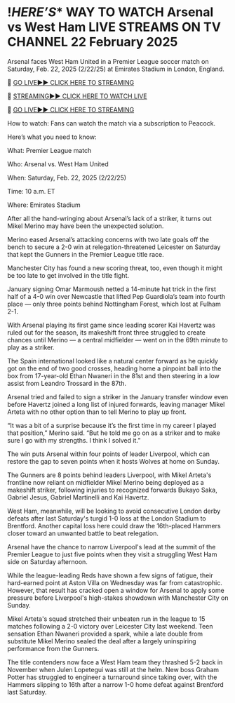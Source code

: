 # !*HERE’S** WAY TO WATCH Arsenal vs West Ham LIVE STREAMS ON TV CHANNEL 22 February 2025

Arsenal faces West Ham United in a Premier League soccer match on Saturday, Feb. 22, 2025 (2/22/25) at Emirates Stadium in London, England.

🔴 [GO LIVE►► CLICK HERE TO STREAMING](https://jpn-srt.blogspot.com/2025/02/soccer.html)

🔴 [STREAMING►► CLICK HERE TO WATCH LIVE](https://jpn-srt.blogspot.com/2025/02/soccer.html)

🔴 [GO LIVE►► CLICK HERE TO STREAMING](https://jpn-srt.blogspot.com/2025/02/soccer.html)

How to watch: Fans can watch the match via a subscription to Peacock.

Here’s what you need to know:

What: Premier League match

Who: Arsenal vs. West Ham United

When: Saturday, Feb. 22, 2025 (2/22/25)

Time: 10 a.m. ET

Where: Emirates Stadium

After all the hand-wringing about Arsenal’s lack of a striker, it turns out Mikel Merino may have been the unexpected solution.

Merino eased Arsenal’s attacking concerns with two late goals off the bench to secure a 2-0 win at relegation-threatened Leicester on Saturday that kept the Gunners in the Premier League title race.

Manchester City has found a new scoring threat, too, even though it might be too late to get involved in the title fight.

January signing Omar Marmoush netted a 14-minute hat trick in the first half of a 4-0 win over Newcastle that lifted Pep Guardiola’s team into fourth place — only three points behind Nottingham Forest, which lost at Fulham 2-1.

With Arsenal playing its first game since leading scorer Kai Havertz was ruled out for the season, its makeshift front three struggled to create chances until Merino — a central midfielder — went on in the 69th minute to play as a striker.

The Spain international looked like a natural center forward as he quickly got on the end of two good crosses, heading home a pinpoint ball into the box from 17-year-old Ethan Nwaneri in the 81st and then steering in a low assist from Leandro Trossard in the 87th.

Arsenal tried and failed to sign a striker in the January transfer window even before Havertz joined a long list of injured forwards, leaving manager Mikel Arteta with no other option than to tell Merino to play up front.

“It was a bit of a surprise because it’s the first time in my career I played that position,” Merino said. “But he told me go on as a striker and to make sure I go with my strengths. I think I solved it.”

The win puts Arsenal within four points of leader Liverpool, which can restore the gap to seven points when it hosts Wolves at home on Sunday.

The Gunners are 8 points behind leaders Liverpool, with Mikel Arteta's frontline now reliant on midfielder Mikel Merino being deployed as a makeshift striker, following injuries to recognized forwards Bukayo Saka, Gabriel Jesus, Gabriel Martinelli and Kai Havertz. 

West Ham, meanwhile, will be looking to avoid consecutive London derby defeats after last Saturday's turgid 1-0 loss at the London Stadium to Brentford. Another capital loss here could draw the 16th-placed Hammers closer toward an unwanted battle to beat relegation. 

Arsenal have the chance to narrow Liverpool's lead at the summit of the Premier League to just five points when they visit a struggling West Ham side on Saturday afternoon.

While the league-leading Reds have shown a few signs of fatigue, their hard-earned point at Aston Villa on Wednesday was far from catastrophic. However, that result has cracked open a window for Arsenal to apply some pressure before Liverpool's high-stakes showdown with Manchester City on Sunday.

Mikel Arteta's squad stretched their unbeaten run in the league to 15 matches following a 2-0 victory over Leicester City last weekend. Teen sensation Ethan Nwaneri provided a spark, while a late double from substitute Mikel Merino sealed the deal after a largely uninspiring performance from the Gunners.

The title contenders now face a West Ham team they thrashed 5-2 back in November when Julen Lopetegui was still at the helm. New boss Graham Potter has struggled to engineer a turnaround since taking over, with the Hammers slipping to 16th after a narrow 1-0 home defeat against Brentford last Saturday.
